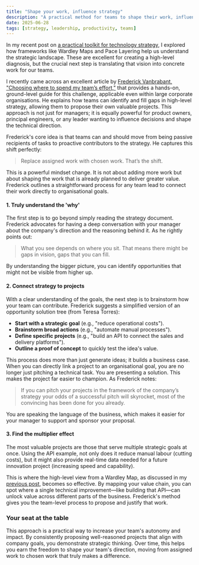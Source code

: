 ```yaml
---
title: "Shape your work, influence strategy"
description: "A practical method for teams to shape their work, influence strategy, and bridge the gap between high-level vision and daily execution."
date: 2025-06-28
tags: [strategy, leadership, productivity, teams]
---
```


In my recent post on [a practical toolkit for technology strategy](/blog/a-practical-toolkit-for-technology-strategy/), I explored how frameworks like Wardley Maps and Pace Layering help us understand the strategic landscape. These are excellent for creating a high-level diagnosis, but the crucial next step is translating that vision into concrete work for our teams.

I recently came across an excellent article by [Frederick Vanbrabant, "Choosing where to spend my team’s effort,"](https://frederickvanbrabant.com/blog/2025-06-13-choosing-where-to-spend-my-teams-effort/) that provides a hands-on, ground-level guide for this challenge, applicable even within large corporate organisations. He explains how teams can identify and fill gaps in high-level strategy, allowing them to propose their own valuable projects. This approach is not just for managers; it is equally powerful for product owners, principal engineers, or any leader wanting to influence decisions and shape the technical direction.

Frederick's core idea is that teams can and should move from being passive recipients of tasks to proactive contributors to the strategy. He captures this shift perfectly:

> Replace assigned work with chosen work. That’s the shift.

This is a powerful mindset change. It is not about adding more work but about shaping the work that is already planned to deliver greater value. Frederick outlines a straightforward process for any team lead to connect their work directly to organisational goals.

#### 1. Truly understand the 'why'

The first step is to go beyond simply reading the strategy document. Frederick advocates for having a deep conversation with your manager about the company's direction and the reasoning behind it. As he rightly points out:

> What you see depends on where you sit. That means there might be gaps in vision, gaps that you can fill.

By understanding the bigger picture, you can identify opportunities that might not be visible from higher up.

#### 2. Connect strategy to projects

With a clear understanding of the goals, the next step is to brainstorm how your team can contribute. Frederick suggests a simplified version of an opportunity solution tree (from Teresa Torres):
-   **Start with a strategic goal** (e.g., "reduce operational costs").
-   **Brainstorm broad actions** (e.g., "automate manual processes").
-   **Define specific projects** (e.g., "build an API to connect the sales and delivery platforms").
-   **Outline a proof of concept** to quickly test the idea's value.

This process does more than just generate ideas; it builds a business case. When you can directly link a project to an organisational goal, you are no longer just pitching a technical task. You are presenting a solution. This makes the project far easier to champion. As Frederick notes:

> If you can pitch your projects in the framework of the company’s strategy your odds of a successful pitch will skyrocket, most of the convincing has been done for you already.

You are speaking the language of the business, which makes it easier for your manager to support and sponsor your proposal.

#### 3. Find the multiplier effect

The most valuable projects are those that serve multiple strategic goals at once. Using the API example, not only does it reduce manual labour (cutting costs), but it might also provide real-time data needed for a future innovation project (increasing speed and capability).

This is where the high-level view from a Wardley Map, as discussed in my [previous post](/blog/a-practical-toolkit-for-technology-strategy/), becomes so effective. By mapping your value chain, you can spot where a single technical improvement—like building that API—can unlock value across different parts of the business. Frederick's method gives you the team-level process to propose and justify that work.

### Your seat at the table

This approach is a practical way to increase your team's autonomy and impact. By consistently proposing well-reasoned projects that align with company goals, you demonstrate strategic thinking. Over time, this helps you earn the freedom to shape your team's direction, moving from assigned work to chosen work that truly makes a difference.